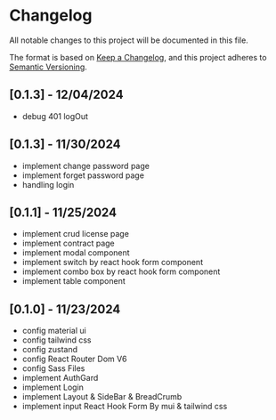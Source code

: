 # Changelog

All notable changes to this project will be documented in this file.

The format is based on [Keep a Changelog](https://keepachangelog.com/en/1.0.0/),
and this project adheres to [Semantic Versioning](https://semver.org/spec/v2.0.0.html).

## [0.1.3] - 12/04/2024

- debug 401 logOut

## [0.1.3] - 11/30/2024

- implement change password page
- implement forget password page
- handling login

## [0.1.1] - 11/25/2024

- implement crud license page
- implement contract page
- implement modal component
- implement switch by react hook form component
- implement combo box by react hook form component
- implement table component

## [0.1.0] - 11/23/2024

- config material ui
- config tailwind css
- config zustand
- config React Router Dom V6
- config Sass Files
- implement AuthGard
- implement Login
- implement Layout & SideBar & BreadCrumb
- implement input React Hook Form By mui & tailwind css
